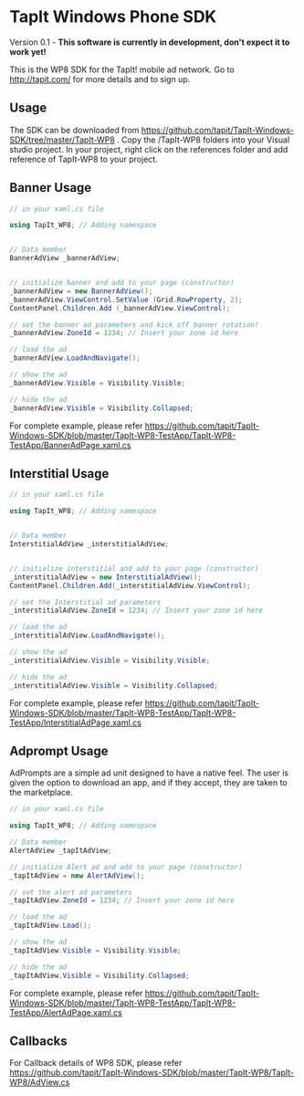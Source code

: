 TapIt Windows Phone SDK
=======================
Version 0.1 - __This software is currently in development, don't expect it to work yet!__

This is the WP8 SDK for the TapIt! mobile ad network. Go to http://tapit.com/ for more details and to sign up.

Usage
---------
The SDK can be downloaded from https://github.com/tapit/TapIt-Windows-SDK/tree/master/TapIt-WP8 . 
Copy the /TapIt-WP8 folders into your Visual studio project. In your project, right click on the references folder and add reference of TapIt-WP8 to your project.

Banner Usage
-------------------
````csharp
// in your xaml.cs file

using TapIt_WP8; // Adding namespace


// Data member
BannerAdView _bannerAdView;


// initialize banner and add to your page (constructor)
_bannerAdView = new BannerAdView();
_bannerAdView.ViewControl.SetValue (Grid.RowProperty, 2);
ContentPanel.Children.Add (_bannerAdView.ViewControl);

// set the banner ad parameters and kick off banner rotation!
_bannerAdView.ZoneId = 1234; // Insert your zone id here

// load the ad
_bannerAdView.LoadAndNavigate();

// show the ad
_bannerAdView.Visible = Visibility.Visible;

// hide the ad
_bannerAdView.Visible = Visibility.Collapsed;
````
For complete example, please refer
https://github.com/tapit/TapIt-Windows-SDK/blob/master/TapIt-WP8-TestApp/TapIt-WP8-TestApp/BannerAdPage.xaml.cs 


Interstitial Usage
-----------------------
````csharp
// in your xaml.cs file

using TapIt_WP8; // Adding namespace


// Data member
InterstitialAdView _interstitialAdView;


// initialize interstitial and add to your page (constructor)
_interstitialAdView = new InterstitialAdView();
ContentPanel.Children.Add(_interstitialAdView.ViewControl);

// set the Interstitial ad parameters	
_interstitialAdView.ZoneId = 1234; // Insert your zone id here

// load the ad
_interstitialAdView.LoadAndNavigate();

// show the ad
_interstitialAdView.Visible = Visibility.Visible;

// hide the ad
_interstitialAdView.Visible = Visibility.Collapsed;
````
For complete example, please refer 
https://github.com/tapit/TapIt-Windows-SDK/blob/master/TapIt-WP8-TestApp/TapIt-WP8-TestApp/InterstitialAdPage.xaml.cs 

Adprompt Usage
-----------------------
AdPrompts are a simple ad unit designed to have a native feel.  The user is given the option to download an app, 
and if they accept, they are taken to the marketplace.

````csharp
// in your xaml.cs file

using TapIt_WP8; // Adding namespace

// Data member
AlertAdView _tapItAdView;

// initialize Alert ad and add to your page (constructor)
_tapItAdView = new AlertAdView();

// set the alert ad parameters 
_tapItAdView.ZoneId = 1234; // Insert your zone id here

// load the ad
_tapItAdView.Load();

// show the ad
_tapItAdView.Visible = Visibility.Visible;

// hide the ad
_tapItAdView.Visible = Visibility.Collapsed;
````
For complete example, please refer 
https://github.com/tapit/TapIt-Windows-SDK/blob/master/TapIt-WP8-TestApp/TapIt-WP8-TestApp/AlertAdPage.xaml.cs 

Callbacks
-------------
For Callback details of WP8 SDK, please refer
https://github.com/tapit/TapIt-Windows-SDK/blob/master/TapIt-WP8/TapIt-WP8/AdView.cs 

